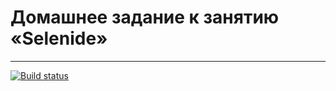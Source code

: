 # Домашнее задание к занятию «Selenide»

___
[![Build status](https://ci.appveyor.com/api/projects/status/yeov933nrc67p9f5/branch/master?svg=true)](https://ci.appveyor.com/project/Sad-Froggy/netohomework4-3/branch/master)